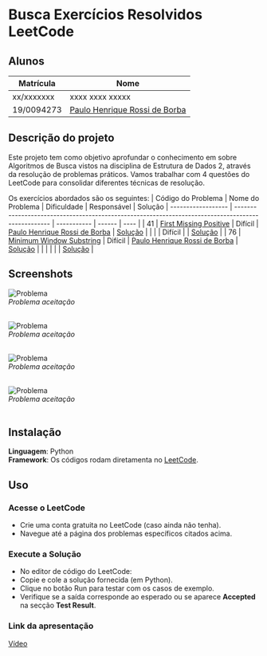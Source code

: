# Busca Exercícios Resolvidos LeetCode

## Alunos  
| Matrícula | Nome |  
|-----------------------|---------------------|  
| xx/xxxxxxx | xxxx xxxx xxxxx |  
| 19/0094273 | [Paulo Henrique Rossi de Borba](https://github.com/paulohborba) |

## Descrição do projeto
Este projeto tem como objetivo aprofundar o conhecimento em sobre Algoritmos de Busca vistos na disciplina de Estrutura de Dados 2, através da resolução de problemas práticos. Vamos trabalhar com 4 questões do LeetCode para consolidar diferentes técnicas de resolução.

Os exercícios abordados são os seguintes:
| Código do Problema | Nome do Problema                                                                                   | Dificuldade |   Responsável | Solução
| ------------------ | -------------------------------------------------------------------------------------------------- | ----------- | ------ | ---- |
| 41 | [First Missing Positive](https://leetcode.com/problems/first-missing-positive/description/) | Difícil | [Paulo Henrique Rossi de Borba](https://github.com/paulohborba) | [Solução]( ) |
|   | [ ]( )               | Difícil     | [ ]( ) | [Solução]( ) |
| 76 | [Minimum Window Substring](https://leetcode.com/problems/minimum-window-substring/description/) | Difícil | [Paulo Henrique Rossi de Borba](https://github.com/paulohborba) | [Solução]( )  |
|   | [ ]( )               |         | [ ]( ) | [Solução]( ) |

## Screenshots
![Problema ]( ) <br>
*Problema aceitação* <br> <br>

![Problema ]( ) <br>
*Problema aceitação* <br><br>

![Problema ]( ) <br>
*Problema aceitação* <br> <br>

![Problema ]( ) <br>
*Problema aceitação* <br> <br>

## Instalação 
**Linguagem**: Python<br>
**Framework**: Os códigos rodam diretamenta no [LeetCode](https://leetcode.com/).<br>

## Uso 
### Acesse o LeetCode
- Crie uma conta gratuita no LeetCode (caso ainda não tenha).
- Navegue até a página dos problemas específicos citados acima.

### Execute a Solução
- No editor de código do LeetCode:
- Copie e cole a solução fornecida (em Python).
- Clique no botão Run para testar com os casos de exemplo.
- Verifique se a saída corresponde ao esperado ou se aparece **Accepted** na secção **Test Result**.

### Link da apresentação
[Vídeo]( ) 